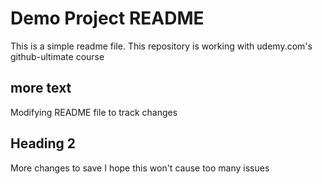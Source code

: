 # Demo Project README

This is a simple readme file.
This repository is working with udemy.com's github-ultimate course

## more text
Modifying README file to track changes

## Heading 2
More changes to save
I hope this won't cause too many issues